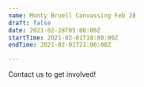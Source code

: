 ```yaml
---
name: Monty Bruell Canvassing Feb 28
draft: false
date: 2021-02-28T05:00:00Z
startTime: 2021-02-01T18:00:00Z
endTime: 2021-02-01T21:00:00Z

---
```

Contact us to get involved!